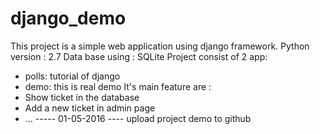 # django_demo
This project is a simple web application using django framework.
Python version : 2.7
Data base using : SQLite
Project consist of 2 app:
 + polls: tutorial of django
 + demo: this is real demo
It's main feature are :
 + Show ticket in the database
 + Add a new ticket in admin page
 + ...
----- 01-05-2016 ----
upload project demo to github
